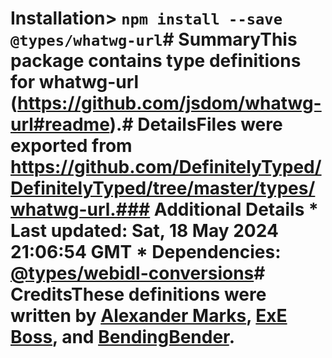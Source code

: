 # Installation> `npm install --save @types/whatwg-url`# SummaryThis package contains type definitions for whatwg-url (https://github.com/jsdom/whatwg-url#readme).# DetailsFiles were exported from https://github.com/DefinitelyTyped/DefinitelyTyped/tree/master/types/whatwg-url.### Additional Details * Last updated: Sat, 18 May 2024 21:06:54 GMT * Dependencies: [@types/webidl-conversions](https://npmjs.com/package/@types/webidl-conversions)# CreditsThese definitions were written by [Alexander Marks](https://github.com/aomarks), [ExE Boss](https://github.com/ExE-Boss), and [BendingBender](https://github.com/BendingBender).
